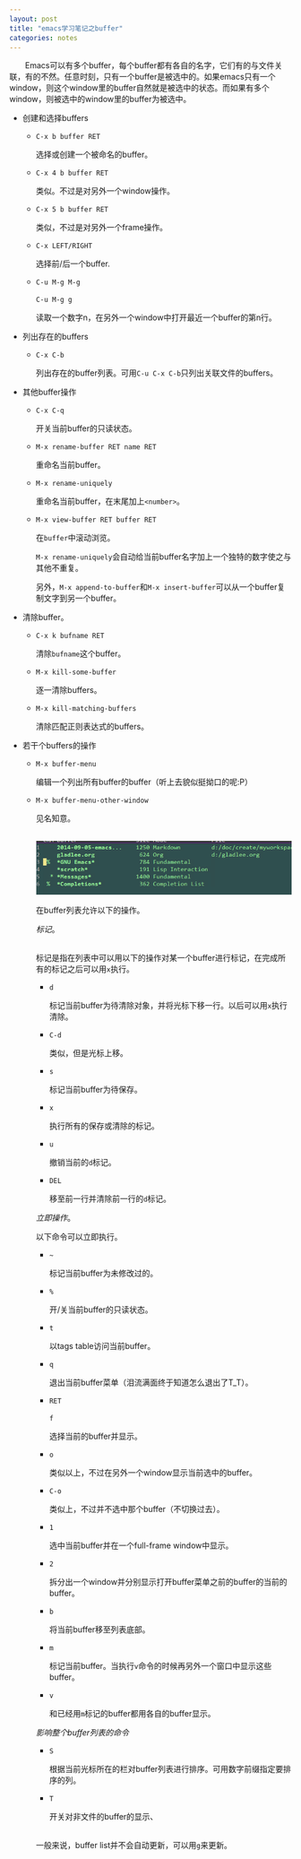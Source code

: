 ```yaml
---
layout: post
title: "emacs学习笔记之buffer"
categories: notes
---
```


　　Emacs可以有多个buffer，每个buffer都有各自的名字，它们有的与文件关联，有的不然。任意时刻，只有一个buffer是被选中的。如果emacs只有一个window，则这个window里的buffer自然就是被选中的状态。而如果有多个window，则被选中的window里的buffer为被选中。

- 创建和选择buffers

  + `C-x b buffer RET`

    选择或创建一个被命名的buffer。

  + `C-x 4 b buffer RET`

    类似。不过是对另外一个window操作。

  + `C-x 5 b buffer RET`

    类似，不过是对另外一个frame操作。

  + `C-x LEFT/RIGHT`

    选择前/后一个buffer.

  + `C-u M-g M-g`

    `C-u M-g g`

    读取一个数字n，在另外一个window中打开最近一个buffer的第n行。

- 列出存在的buffers

  + `C-x C-b`

    列出存在的buffer列表。可用`C-u C-x C-b`只列出关联文件的buffers。

- 其他buffer操作

  + `C-x C-q`

    开关当前buffer的只读状态。

  + `M-x rename-buffer RET name RET`

    重命名当前buffer。

  + `M-x rename-uniquely`

    重命名当前buffer，在末尾加上`<number>`。

  + `M-x view-buffer RET buffer RET`

    在`buffer`中滚动浏览。

    `M-x rename-uniquely`会自动给当前buffer名字加上一个独特的数字使之与其他不重复。

    另外，`M-x append-to-buffer`和`M-x insert-buffer`可以从一个buffer复制文字到另一个buffer。

- 清除buffer。

  + `C-x k bufname RET`

    清除`bufname`这个buffer。

  + `M-x kill-some-buffer`

    逐一清除buffers。

  + `M-x kill-matching-buffers`

    清除匹配正则表达式的buffers。

- 若干个buffers的操作

  + `M-x buffer-menu`

    编辑一个列出所有buffer的buffer（听上去貌似挺拗口的呢:P）

  + `M-x buffer-menu-other-window`

    见名知意。<br/><br/>
    
    ![buffer_menu](/images/emacs/buffer_menu_1.png "buffer menu")

    在buffer列表允许以下的操作。

    *标记*。<br/><br/>

    标记是指在列表中可以用以下的操作对某一个buffer进行标记，在完成所有的标记之后可以用`x`执行。

    * `d`

      标记当前buffer为待清除对象，并将光标下移一行。以后可以用`x`执行清除。

    * `C-d`

      类似，但是光标上移。


    * `s`

      标记当前buffer为待保存。

    * `x`

      执行所有的保存或清除的标记。

    * `u`

      撤销当前的`d`标记。

    * `DEL`

      移至前一行并清除前一行的`d`标记。

    *立即操作*。

    以下命令可以立即执行。

    * `~`

      标记当前buffer为未修改过的。

    * `%`

      开/关当前buffer的只读状态。

    * `t`

      以tags table访问当前buffer。

    * `q`

      退出当前buffer菜单（泪流满面终于知道怎么退出了T_T）。

    * `RET`

      `f`

      选择当前的buffer并显示。

    * `o`

      类似以上，不过在另外一个window显示当前选中的buffer。

    * `C-o`

      类似上，不过并不选中那个buffer（不切换过去）。

    * `1`

      选中当前buffer并在一个full-frame window中显示。

    * `2`

      拆分出一个window并分别显示打开buffer菜单之前的buffer的当前的buffer。

    * `b`

      将当前buffer移至列表底部。

    * `m`

      标记当前buffer。当执行`v`命令的时候再另外一个窗口中显示这些buffer。

    * `v`

      和已经用`m`标记的buffer都用各自的buffer显示。

    *影响整个buffer列表的命令*

    * `S`

      根据当前光标所在的栏对buffer列表进行排序。可用数字前缀指定要排序的列。

    * `T`

      开关对非文件的buffer的显示、<br/><br/>

    一般来说，buffer list并不会自动更新，可以用`g`来更新。
